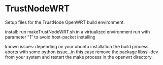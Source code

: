 # TrustNodeWRT
Setup files for the TrustNode OpenWRT build environment.

install:
run makeTrustNodeWRT.sh in a virtualized environment
run with parameter "1" to avoid host-packet installing

known issues:
depending on your ubuntu installation the build process aborts with some python issue...in this case remove the package libssl-dev from your system and restart the make process in the openwrt directory.


